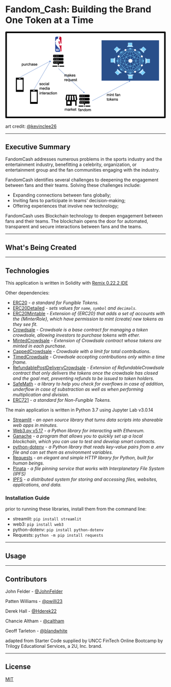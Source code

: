 # Fandom_Cash: Building the Brand One Token at a Time

![workflow](./images/workflow.png)

  art credit: [@kevinclee26](https://github.com/kevinclee26)

---
## Executive Summary

FandomCash addresses numerous problems in the sports industry and the entertainment industry, benefitting a celebrity, organization, or entertainment group and the fan communities engaging with the industry. 

FandomCash identifies several challenges to deepening the engagement between fans and their teams. Solving these challenges include:
 - Expanding connections between fans globally;
 - Inviting fans to participate in teams' decision-making;
 - Offering experiences that involve new technology;

FandomCash uses Blockchain technology to deepen engagement between fans and their teams. The blockchain opens the door for automated, transparent and secure interactions between fans and the teams.

---
## What's Being Created


---
## Technologies

This application is written in Solidity with [Remix 0.22.2 IDE](https://remix-ide.readthedocs.io/en/latest/index.html)

Other dependencies:

 - [ERC20](https://github.com/OpenZeppelin/openzeppelin-contracts/blob/release-v2.5.0/contracts/token/ERC20/ERC20.sol) - *a standard for Fungible Tokens.*
 - [ERC20Detailed](https://github.com/OpenZeppelin/openzeppelin-contracts/blob/release-v2.5.0/contracts/token/ERC20/ERC20Detailed.sol) - *sets values for `name`, `symbol` and `decimals`.*
 - [ERC20Mintable](https://github.com/OpenZeppelin/openzeppelin-contracts/blob/release-v2.5.0/contracts/token/ERC20/ERC20Mintable.sol) - *Extension of {ERC20} that adds a set of accounts with the {MinterRole}, which have permission to mint (create) new tokens as they see fit.*
 - [Crowdsale](https://github.com/OpenZeppelin/openzeppelin-contracts/blob/release-v2.5.0/contracts/crowdsale/Crowdsale.sol) - *Crowdsale is a base contract for managing a token crowdsale, allowing investors to purchase tokens with ether.*
 - [MintedCrowdsale](https://github.com/OpenZeppelin/openzeppelin-contracts/blob/release-v2.5.0/contracts/crowdsale/emission/MintedCrowdsale.sol) - *Extension of Crowdsale contract whose tokens are minted in each purchase.*
 - [CappedCrowdsale](https://github.com/OpenZeppelin/openzeppelin-contracts/blob/release-v2.5.0/contracts/crowdsale/validation/CappedCrowdsale.sol) - *Crowdsale with a limit for total contributions.*
 - [TimedCrowdsale](https://github.com/OpenZeppelin/openzeppelin-contracts/blob/release-v2.5.0/contracts/crowdsale/validation/TimedCrowdsale.sol) - *Crowdsale accepting contributions only within a time frame.*
 - [RefundablePostDeliveryCrowdsale](https://github.com/OpenZeppelin/openzeppelin-contracts/blob/release-v2.5.0/contracts/crowdsale/distribution/RefundablePostDeliveryCrowdsale.sol) - *Extension of RefundableCrowdsale contract that only delivers the tokens once the crowdsale has closed and the goal met, preventing refunds to be issued to token holders.*
 - [SafeMath](https://github.com/OpenZeppelin/openzeppelin-contracts/blob/master/contracts/utils/math/SafeMath.sol) - *a library to help you check for overflows in case of addition, underflow in case of substraction as well as when performing multiplication and division.*
 - [ERC721](https://github.com/OpenZeppelin/openzeppelin-contracts/tree/release-v2.5.0/contracts/token/ERC721) - *a standard for Non-Fungible Tokens.*
 
The main application is written in Python 3.7 using Jupyter Lab v3.0.14

 - [Streamlit](https://streamlit.io/) - *an open source library that turns data scripts into shareable web apps in minutes.*
 - [Web3.py v5.17](https://web3py.readthedocs.io/en/stable/) - *a Python library for interacting with Ethereum.*
 - [Ganache](https://trufflesuite.com/ganache/) - *a program that allows you to quickly set up a local blockchain, which you can use to test and develop smart contracts.*
 - [python-dotenv](https://pypi.org/project/python-dotenv/) - *a Python library that reads key-value pairs from a .env file and can set them as environment variables.*
 - [Requests](https://docs.python-requests.org/en/latest/) - *an elegant and simple HTTP library for Python, built for human beings.*
 - [Pinata](https://docs.pinata.cloud/) - *a file pinning service that works with Interplanetary File System (IPFS)*
 - [IPFS](https://docs.ipfs.io/) - *a distributed system for storing and accessing files, websites, applications, and data.*

### Installation Guide

prior to running these libraries, install them from the command line:
 
  - streamlit: `pip install streamlit`
  - web3: `pip install web3`
  - python-dotenv: `pip install python-dotenv`
  - Requests: `python -m pip install requests`
 
---
## Usage


---

## Contributors
John Felder - [@JohnFelder](https://github.com/JohnFelder)

Patten Williams - [@pwilli23](https://github.com/pwilli23)

Derek Hall - [@Hderek22](https://github.com/Hderek22)

Chancie Altham - [@caltham](https://github.com/caltham)

Geoff Tarleton - [@blandwhite](https://github.com/blandwhite)

adapted from Starter Code supplied by UNCC FinTech Online Bootcamp by Trilogy Educational Services, a 2U, Inc. brand.

---

## License

[MIT](LICENSE)
